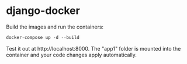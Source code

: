 # django-docker

Build the images and run the containers:

```python
docker-compose up -d --build
```
Test it out at http://localhost:8000. The "app1" folder is mounted into the container and your code changes apply automatically.